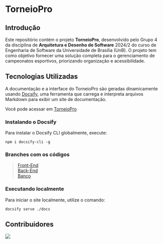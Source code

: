 # TorneioPro

## Introdução

Este repositório contém o projeto **TorneioPro**, desenvolvido pelo Grupo 4 da disciplina de **Arquitetura e Desenho de Software** 2024/2 do curso de Engenharia de Software da Universidade de Brasília (UnB). O projeto tem como objetivo fornecer uma solução completa para o gerenciamento de campeonatos esportivos, priorizando organização e acessibilidade.

## Tecnologias Utilizadas

A documentação e a interface do TorneioPro são geradas dinamicamente usando [Docsify](https://docsify.js.org/), uma ferramenta que carrega e interpreta arquivos Markdown para exibir um site de documentação.

Você pode acessar em [TorneioPro](https://unbarqdsw2024-2.github.io/2024.2_G4_TorneioPro_Entrega_03/)

### Instalando o Docsify

Para instalar o Docsify CLI globalmente, execute:

```shell
npm i docsify-cli -g

```
### Branches com os códigos

> [Front-End](https://github.com/UnBArqDsw2024-2/2024.2_G4_TorneioPro_Entrega_03/tree/Dev-Front) <br>
[Back-End](https://github.com/UnBArqDsw2024-2/2024.2_G4_TorneioPro_Entrega_03/tree/Dev-Back) <br>
[Banco](https://github.com/UnBArqDsw2024-2/2024.2_G4_TorneioPro_Entrega_03/tree/Dev-Banco) <br>


### Executando localmente

Para iniciar o site localmente, utilize o comando:

```shell
docsify serve ./docs
```


## Contribuidores

<a href="https://github.com/UnBArqDsw2024-2/2024.2_G4_Esporte_Entrega_01/graphs/contributors">
  <img src="https://contrib.rocks/image?repo=UnBArqDsw2024-2/2024.2_G4_Esporte_Entrega_01" />
</a>

